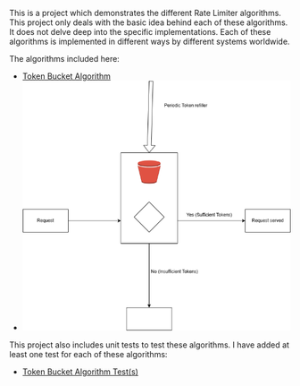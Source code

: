 This is a project which demonstrates the different Rate Limiter algorithms. This project only deals with the basic idea behind each of these algorithms. It does not delve deep into the specific implementations. Each of these algorithms is implemented in different ways by different systems worldwide.

The algorithms included here:
- [Token Bucket Algorithm](src/main/java/com/pallamsetty/tokenbucket)
- ![Token Bucket](assets/Load%20Bucket%20Algorithm.drawio.png)

This project also includes unit tests to test these algorithms. I have added at least one test for each of these algorithms:
- [Token Bucket Algorithm Test(s)](src/test/java/com/pallamsetty/tokenbucket)
